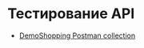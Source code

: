 # Тестирование API
- [DemoShopping Postman collection](https://www.postman.com/lola-3906921/workspace/lola-s-workspace/collection/45692595-31c16aa8-33f7-42be-b696-670706eb8261?action=share&creator=45692595&active-environment=45692595-b1144a73-3504-4267-9995-7a45483c7354)
